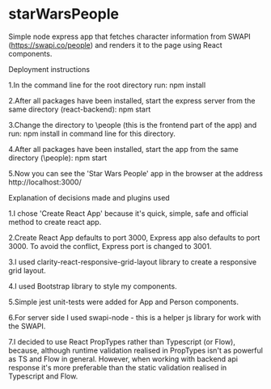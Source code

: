 # starWarsPeople

Simple node express app that fetches character information from SWAPI (https://swapi.co/people) and renders it to the page using React components.

Deployment instructions

1.In the command line for the root directory run: npm install

2.After all packages have been installed, start the express server from the same directory (react-backend): npm start

3.Change the directory to \people (this is the frontend part of the app) and run: npm install in command line for this directory.

4.After all packages have been installed, start the app from the same directory (\people): npm start

5.Now you can see the 'Star Wars People' app in the browser at the address http://localhost:3000/


Explanation of decisions made and plugins used

1.I chose 'Create React App' because it's quick, simple, safe and official method to create react app.

2.Create React App defaults to port 3000, Express app also defaults to port 3000. To avoid the conflict, Express port is changed to 3001.

3.I used clarity-react-responsive-grid-layout library to create a responsive grid layout.

4.I used Bootstrap library to style my components.

5.Simple jest unit-tests were added for App and Person components.

6.For server side I used swapi-node - this is a helper js library for work with the SWAPI.

7.I decided to use React PropTypes rather than Typescript (or Flow), because, although runtime validation realised in PropTypes isn't as powerful as TS and Flow in general. However, when working with backend api response it's more preferable than the static validation realised in Typescript and Flow.

